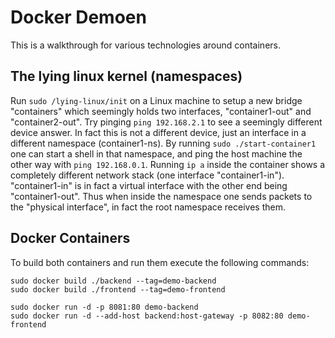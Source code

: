 # Docker Demoen

This is a walkthrough for various technologies around containers. 

## The lying linux kernel (namespaces)

Run `sudo /lying-linux/init` on a Linux machine to setup a new bridge "containers" which seemingly holds two interfaces, "container1-out" and "container2-out". 
Try pinging `ping 192.168.2.1` to see a seemingly different device answer. 
In fact this is not a different device, just an interface in a different namespace (container1-ns). 
By running `sudo ./start-container1` one can start a shell in that namespace, and ping the host machine the other way with `ping 192.168.0.1`. 
Running `ip a` inside the container shows a completely different network stack (one interface "container1-in"). 
"container1-in" is in fact a virtual interface with the other end being "container1-out". 
Thus when inside the namespace one sends packets to the "physical interface", in fact the root namespace receives them. 


## Docker Containers

To build both containers and run them execute the following commands:

```
sudo docker build ./backend --tag=demo-backend
sudo docker build ./frontend --tag=demo-frontend

sudo docker run -d -p 8081:80 demo-backend
sudo docker run -d --add-host backend:host-gateway -p 8082:80 demo-frontend
```
